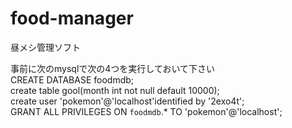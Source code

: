 # food-manager  
昼メシ管理ソフト  

事前に次のmysqlで次の4つを実行しておいて下さい  
CREATE DATABASE foodmdb;  
create table gool(month int not null default 10000);  
create user 'pokemon'@'localhost'identified by '2exo4t';  
GRANT ALL PRIVILEGES ON `foodmdb`.* TO 'pokemon'@'localhost';  
